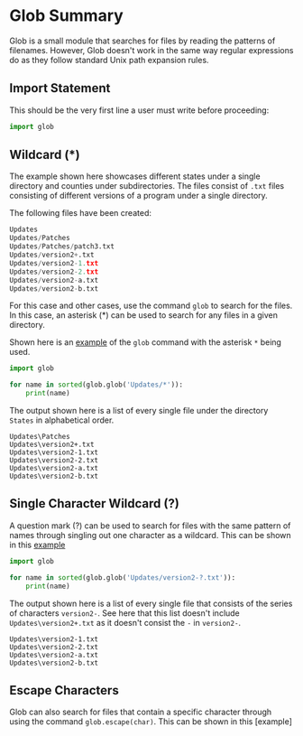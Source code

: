 # Glob Summary
 
Glob is a small module that searches for files by reading the patterns of filenames.
However, Glob doesn't work in the same way regular expressions do as they follow
standard Unix path expansion rules.

## Import Statement

This should be the very first line a user must write before proceeding:

```python
import glob
```

## Wildcard (*)

The example shown here showcases different states under a single directory and 
counties under subdirectories. The files consist of `.txt` files consisting of 
different versions of a program under a single directory.

The following files have been created:
```python
Updates
Updates/Patches
Updates/Patches/patch3.txt
Updates/version2+.txt
Updates/version2-1.txt
Updates/version2-2.txt
Updates/version2-a.txt
Updates/version2-b.txt
```

For this case and other cases, use the command `glob` to search for the files.
In this case, an asterisk (*) can be used to search for any files in a given
directory. 

Shown here is an [example](https://github.com/cybertraining-dsc/reu2022/blob/main/project/examples/glob_instructions/glob_asterisk.py)
of the `glob` command with the asterisk `*` being used.

```python
import glob

for name in sorted(glob.glob('Updates/*')):
    print(name)
```

The output shown here is a list of every single file under the directory `States`
in alphabetical order.

```
Updates\Patches
Updates\version2+.txt
Updates\version2-1.txt
Updates\version2-2.txt
Updates\version2-a.txt
Updates\version2-b.txt
```

## Single Character Wildcard (?)

A question mark (?) can be used to search for files with the same pattern of 
names through singling out one character as a wildcard. This can be shown in
this [example](https://github.com/cybertraining-dsc/reu2022/blob/main/project/examples/glob_instructions/glob_question.py)

```python
import glob

for name in sorted(glob.glob('Updates/version2-?.txt')):
    print(name)
```

The output shown here is a list of every single file that consists of the series of
characters `version2-`. See here that this list doesn't include `Updates\version2+.txt`
as it doesn't consist the `-` in `version2-`.

```
Updates\version2-1.txt
Updates\version2-2.txt
Updates\version2-a.txt
Updates\version2-b.txt
```

## Escape Characters

Glob can also search for files that contain a specific character through using 
the command `glob.escape(char)`. This can be shown in this [example]
